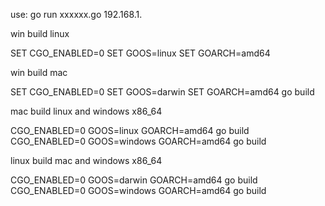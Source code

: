 use: go run xxxxxx.go 192.168.1.





win build linux

SET CGO_ENABLED=0
SET GOOS=linux
SET GOARCH=amd64

win build mac

SET CGO_ENABLED=0
SET GOOS=darwin
SET GOARCH=amd64
go build

mac build linux and windows x86_64

CGO_ENABLED=0 GOOS=linux GOARCH=amd64 go build
CGO_ENABLED=0 GOOS=windows GOARCH=amd64 go build

linux build mac and windows x86_64

CGO_ENABLED=0 GOOS=darwin GOARCH=amd64 go build
CGO_ENABLED=0 GOOS=windows GOARCH=amd64 go build
